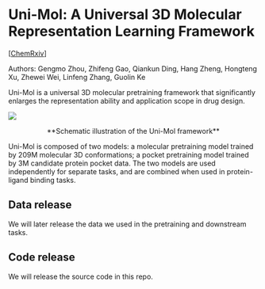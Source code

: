 # Uni-Mol: A Universal 3D Molecular Representation Learning Framework 
[[ChemRxiv](https://chemrxiv.org/engage/chemrxiv/article-details/628e5b4d5d948517f5ce6d72)]

Authors: Gengmo Zhou, Zhifeng Gao, Qiankun Ding, Hang Zheng, Hongteng Xu, Zhewei Wei, Linfeng Zhang, Guolin Ke 

Uni-Mol is a universal 3D molecular pretraining framework that significantly enlarges the representation ability and application scope in drug design. 

![](https://cdn.nlark.com/yuque/0/2022/png/22931975/1653727970657-ad3e03aa-d789-4a86-9ed0-06e830f07015.png#clientId=u4d41bdf6-f72d-4&crop=0&crop=0&crop=1&crop=1&from=paste&id=u0b4eb0cc&margin=%5Bobject%20Object%5D&originHeight=1112&originWidth=2015&originalType=url&ratio=1&rotation=0&showTitle=false&status=done&style=none&taskId=uab32a03a-1cd6-4733-8907-69f02c50851&title=)

<p align="center">**Schematic illustration of the Uni-Mol framework**</p>

Uni-Mol is composed of two models: a molecular pretraining model trained by 209M molecular 3D conformations; a pocket pretraining model trained by 3M candidate protein pocket data. The two models are used independently for separate tasks, and are combined when used in protein-ligand binding tasks. 


## Data release 
We will later release the data we used in the pretraining and downstream tasks. 
## Code release 
We will release the source code in this repo. 